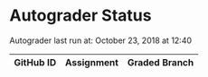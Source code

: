 # Autograder Status
Autograder last run at: October 23, 2018 at 12:40

| GitHub ID | Assignment | Graded Branch |
|-----------|------------|---------------|
